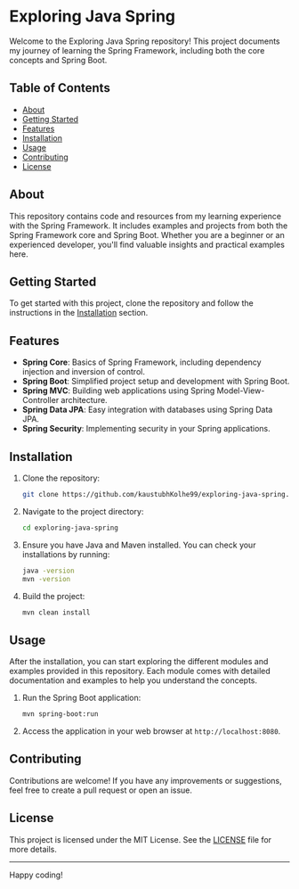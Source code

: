 # Exploring Java Spring

Welcome to the Exploring Java Spring repository! This project documents my journey of learning the Spring Framework, including both the core concepts and Spring Boot.

## Table of Contents

- [About](#about)
- [Getting Started](#getting-started)
- [Features](#features)
- [Installation](#installation)
- [Usage](#usage)
- [Contributing](#contributing)
- [License](#license)

## About

This repository contains code and resources from my learning experience with the Spring Framework. It includes examples and projects from both the Spring Framework core and Spring Boot. Whether you are a beginner or an experienced developer, you'll find valuable insights and practical examples here.

## Getting Started

To get started with this project, clone the repository and follow the instructions in the [Installation](#installation) section.

## Features

- **Spring Core**: Basics of Spring Framework, including dependency injection and inversion of control.
- **Spring Boot**: Simplified project setup and development with Spring Boot.
- **Spring MVC**: Building web applications using Spring Model-View-Controller architecture.
- **Spring Data JPA**: Easy integration with databases using Spring Data JPA.
- **Spring Security**: Implementing security in your Spring applications.

## Installation

1. Clone the repository:
    ```bash
    git clone https://github.com/kaustubhKolhe99/exploring-java-spring.git
    ```
2. Navigate to the project directory:
    ```bash
    cd exploring-java-spring
    ```
3. Ensure you have Java and Maven installed. You can check your installations by running:
    ```bash
    java -version
    mvn -version
    ```
4. Build the project:
    ```bash
    mvn clean install
    ```

## Usage

After the installation, you can start exploring the different modules and examples provided in this repository. Each module comes with detailed documentation and examples to help you understand the concepts.

1. Run the Spring Boot application:
    ```bash
    mvn spring-boot:run
    ```
2. Access the application in your web browser at `http://localhost:8080`.

## Contributing

Contributions are welcome! If you have any improvements or suggestions, feel free to create a pull request or open an issue.

## License

This project is licensed under the MIT License. See the [LICENSE](LICENSE) file for more details.

---

Happy coding!
